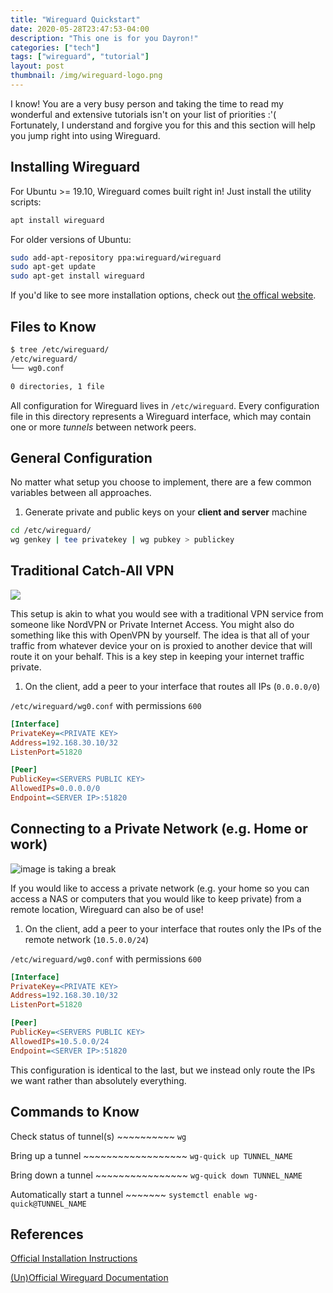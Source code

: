 ```yaml
---
title: "Wireguard Quickstart"
date: 2020-05-28T23:47:53-04:00
description: "This one is for you Dayron!"
categories: ["tech"]
tags: ["wireguard", "tutorial"]
layout: post
thumbnail: /img/wireguard-logo.png
---
```


I know! You are a very busy person and taking the time to read my wonderful and
extensive tutorials isn't on your list of priorities :'( Fortunately, I
understand and forgive you for this and this section will help you jump right
into using Wireguard.

## Installing Wireguard

For Ubuntu >= 19.10, Wireguard comes built right in! Just install the utility
scripts:

```bash
apt install wireguard
```

For older versions of Ubuntu:

```bash
sudo add-apt-repository ppa:wireguard/wireguard
sudo apt-get update
sudo apt-get install wireguard
```

If you'd like to see more installation options, check out [the offical
website](https://www.wireguard.com/install/).

## Files to Know

```bash
$ tree /etc/wireguard/
/etc/wireguard/
└── wg0.conf

0 directories, 1 file
```

All configuration for Wireguard lives in `/etc/wireguard`. Every configuration
file in this directory represents a Wireguard interface, which may contain one
or more *tunnels* between network peers.

## General Configuration

No matter what setup you choose to implement, there are a few common variables
between all approaches.

1. Generate private and public keys on your **client and server** machine

```bash
cd /etc/wireguard/
wg genkey | tee privatekey | wg pubkey > publickey
```

## Traditional Catch-All VPN

![]("/img/wireguard-quickstart-trad.svg")

This setup is akin to what you would see with a traditional VPN service from
someone like NordVPN or Private Internet Access. You might also do something
like this with OpenVPN by yourself. The idea is that all of your traffic from
whatever device your on is proxied to another device that will route it on your
behalf. This is a key step in keeping your internet traffic private.

1. On the client, add a peer to your interface that routes all IPs (`0.0.0.0/0`)

`/etc/wireguard/wg0.conf` with permissions `600`

```ini
[Interface]
PrivateKey=<PRIVATE KEY>
Address=192.168.30.10/32
ListenPort=51820

[Peer]
PublicKey=<SERVERS PUBLIC KEY>
AllowedIPs=0.0.0.0/0
Endpoint=<SERVER IP>:51820
```

## Connecting to a Private Network (e.g. Home or work)

![image is taking a break]("/img/wireguard-quickstart-priv.svg")

If you would like to access a private network (e.g. your home so you can access
a NAS or computers that you would like to keep private) from a remote location,
Wireguard can also be of use!

1. On the client, add a peer to your interface that routes only the IPs of the remote network (`10.5.0.0/24`)

`/etc/wireguard/wg0.conf` with permissions `600`

```ini
[Interface]
PrivateKey=<PRIVATE KEY>
Address=192.168.30.10/32
ListenPort=51820

[Peer]
PublicKey=<SERVERS PUBLIC KEY>
AllowedIPs=10.5.0.0/24
Endpoint=<SERVER IP>:51820
```

This configuration is identical to the last, but we instead only route the IPs
we want rather than absolutely everything.

## Commands to Know

Check status of tunnel(s) ~~~~~~~~~~ `wg`

Bring up a tunnel ~~~~~~~~~~~~~~~~~~ `wg-quick up TUNNEL_NAME`

Bring down a tunnel ~~~~~~~~~~~~~~~~ `wg-quick down TUNNEL_NAME`

Automatically start a tunnel ~~~~~~~ `systemctl enable wg-quick@TUNNEL_NAME`

## References

[Official Installation Instructions](https://www.wireguard.com/install/)

[(Un)Official Wireguard Documentation](https://docs.sweeting.me/s/wireguard)

